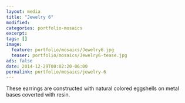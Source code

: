 ```yaml
---
layout: media
title: "Jewelry 6"
modified:
categories: portfolio-mosaics
excerpt:
tags: []
image:
  feature: portfolio/mosaics/Jewelry6.jpg
  teaser: portfolio/mosaics/Jewelry6-tease.jpg
ads: false
date: 2014-12-29T00:02:20-06:00
permalink: portfolio/mosaics/jewelry-6
---
```


These earrings are constructed with natural colored eggshells on metal bases coverted with resin.
